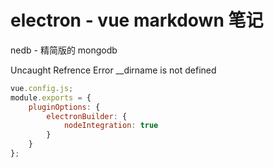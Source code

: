 # electron - vue markdown 笔记

nedb - 精简版的 mongodb

Uncaught Refrence Error \_\_dirname is not defined

```js
vue.config.js;
module.exports = {
    pluginOptions: {
        electronBuilder: {
            nodeIntegration: true
        }
    }
};
```
